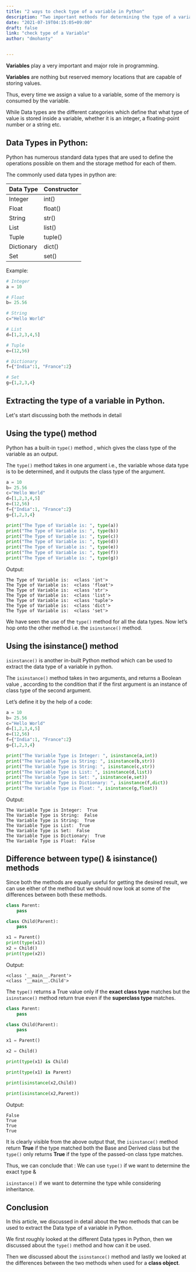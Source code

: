 ```yaml
---
title: "2 ways to check type of a variable in Python"
description: "Two important methods for determining the type of a variable in Python."
date: "2021-07-19T04:15:05+09:00"
draft: false
link: "check type of a Variable"
author: "dmohanty"


---
```


**Variables** play a very important and major role in programming.

**Variables** are nothing but reserved memory locations that are capable of storing values.

Thus, every time we assign a value to a variable, some of the memory is consumed by the variable.

While Data types are the different categories which  define that what type of value is stored inside a variable, whether it is an integer, a floating-point number or a string etc.

## Data Types in Python:

Python has numerous standard data types that are used to define the operations possible on them and the storage method for each of them.

The commonly used data types in python are:

| Data Type      | Constructor |
 ----------- | ----------- 
| Integer      | int()       |
| Float   | float()        |
| String   | str()        |
| List   | list()        |
| Tuple   | tuple()        |
| Dictionary   | dict()        |
| Set   | set()        |


Example:
```python
# Integer
a = 10

# Float
b= 25.56

# String
c="Hello World"

# List
d=[1,2,3,4,5]

# Tuple
e=(12,56)

# Dictionary
f={"India":1, "France":2}

# Set
g={1,2,3,4}

```

## Extracting the type of a variable in Python.

Let's start discussing both the methods in detail

## Using the type() method

Python has a built-in `type()` method , which gives the class type of the variable as an output.

The `type()` method takes in one argument i.e., the variable whose data type is to be determined, and it outputs the class type of the argument.

```python
a = 10
b= 25.56
c="Hello World"
d=[1,2,3,4,5]
e=(12,56)
f={"India":1, "France":2}
g={1,2,3,4}

print("The Type of Variable is: ", type(a))
print("The Type of Variable is: ", type(b))
print("The Type of Variable is: ", type(c))
print("The Type of Variable is: ", type(d))
print("The Type of Variable is: ", type(e))
print("The Type of Variable is: ", type(f))
print("The Type of Variable is: ", type(g))
```

Output:
```
The Type of Variable is:  <class 'int'>
The Type of Variable is:  <class 'float'>
The Type of Variable is:  <class 'str'>
The Type of Variable is:  <class 'list'>
The Type of Variable is:  <class 'tuple'>
The Type of Variable is:  <class 'dict'>
The Type of Variable is:  <class 'set'>
```

We have seen the use of the `type()` method for all the data types. Now let’s hop onto the other method i.e. the `isinstance()` method.

## Using the isinstance() method

`isinstance()` is another in-built Python method which can be used to extract the data type of a variable in python.

The `isinstance()` method takes in two arguments, and returns a Boolean value , according to the condition that if the first argument is an instance of class type of the second argument.

Let’s define it by the help of a code:

```python
a = 10
b= 25.56
c="Hello World"
d=[1,2,3,4,5]
e=(12,56)
f={"India":1, "France":2}
g={1,2,3,4}

print("The Variable Type is Integer: ", isinstance(a,int))
print("The Variable Type is String: ", isinstance(b,str))
print("The Variable Type is String: ", isinstance(c,str))
print("The Variable Type is List: ", isinstance(d,list))
print("The Variable Type is Set: ", isinstance(e,set))
print("The Variable Type is Dictionary: ", isinstance(f,dict))
print("The Variable Type is Float: ", isinstance(g,float))
```

Output:
```
The Variable Type is Integer:  True
The Variable Type is String:  False
The Variable Type is String:  True
The Variable Type is List:  True
The Variable Type is Set:  False
The Variable Type is Dictionary:  True
The Variable Type is Float:  False
```

## Difference between type() & isinstance() methods

Since both the methods are equally useful for getting the desired result, we can use either of the method but we should now look at some of the differences between both these methods.

```python
class Parent:
    pass

class Child(Parent):
    pass

x1 = Parent()
print(type(x1))
x2 = Child()
print(type(x2))
```

Output:
```
<class '__main__.Parent'>
<class '__main__.Child'>
```

The `type()` returns a True value only if the **exact class type** matches but the `isinstance()` method return true even if the **superclass type** matches.

```python
class Parent:
    pass

class Child(Parent):
    pass

x1 = Parent()

x2 = Child()

print(type(x1) is Child)

print(type(x1) is Parent)

print(isinstance(x2,Child))

print(isinstance(x2,Parent))
```

Output:
```
False
True
True
True
```

It is clearly visible from the above output that,  the `isinstance()` method return **True** if the type matched both the Base and Derived class but the `type()` only returns **True** if the type of the passed-on class type matches. 

Thus, we can conclude that :
We can use `type()` if we want to determine the exact type & 

`isinstance()` if we want to determine the type while considering inheritance.

## Conclusion

In this article, we discussed in detail about the two methods that can be used to extract the Data type of a variable in Python.

We first roughly looked at the different Data types in Python, then we discussed about the `type()` method and how can it be used.

Then we discussed about the `isinstance()` method and lastly we looked at the differences between the two methods when used for a **class object**.






